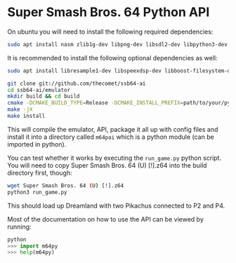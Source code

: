 # Super Smash Bros. 64 Python API

On ubuntu you will need to install the following required dependencies:
```sh
sudo apt install nasm zlib1g-dev libpng-dev libsdl2-dev libpython3-dev libfreetype6-dev binutils-dev
```

It is recommended to install the following optional dependencies as well:
```sh
sudo apt install libresample1-dev libspeexdsp-dev libboost-filesystem-dev
```

```sh
git clone git://github.com/thecomet/ssb64-ai
cd ssb64-ai/emulator
mkdir build && cd build
cmake -DCMAKE_BUILD_TYPE=Release -DCMAKE_INSTALL_PREFIX=path/to/your/python/project/or/env ../
make -jX
make install
```

This will compile the emulator, API, package it all up with config files and install it
into a directory called ```m64pai``` which is a python module (can be imported in python).

You can test whether it works by executing the ```run_game.py``` python script. You will
need to copy Super Smash Bros. 64 (U) [!].z64 into the build directory first, though:

```sh
wget Super Smash Bros. 64 (U) [!].z64
python3 run_game.py
```

This should load up Dreamland with two Pikachus connected to P2 and P4.

Most of the documentation on how to use the API can be viewed by running:
```python
python
>>> import m64py
>>> help(m64py)
```

